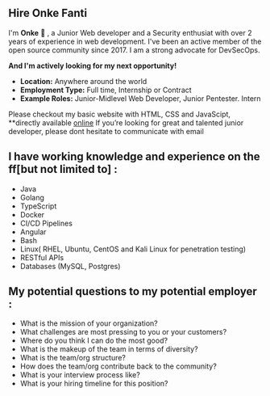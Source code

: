 
## Hire Onke Fanti

I'm **Onke** 👋 , a Junior Web developer and a Security enthusiat with over 2 years of experience in web development. I've been an active member of the open source community since 2017. I am a strong advocate for DevSecOps.


**And I'm actively looking for my next opportunity!**

* **Location:** Anywhere around the world
* **Employment Type:** Full time, Internship or Contract
* **Example Roles:** Junior-Midlevel Web Developer, Junior Pentester. Intern

Please checkout my basic website with HTML, CSS and JavaScipt, **directly available [online](https://0nk3.github.io) 
If you’re looking for great and talented junior developer, please dont hesitate to communicate with email

## I have working knowledge and experience on the ff[but not limited to] :

* Java
* Golang
* TypeScript
* Docker
* CI/CD Pipelines
* Angular
* Bash
* Linux( RHEL, Ubuntu, CentOS and Kali Linux for penetration testing)
* RESTful APIs
* Databases (MySQL, Postgres)


## My potential questions to my potential employer :
* What is the mission of your organization?
* What challenges are most pressing to you or your customers?
* Where do you think I can do the most good?
* What is the makeup of the team in terms of diversity?
* What is the team/org structure?
* How does the team/org contribute back to the community?
* What is your interview process like?
* What is your hiring timeline for this position?
